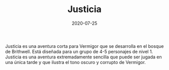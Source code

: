 ﻿---
title: Justicia
summary: El tranquilo devenir de los PJs los hace pasar por Thaon, donde se veran envueltos en una trama de asesinato y venganza.
authors:
  - José Manuel Palacios Rodrigo
date: 2020-07-25
type: post
categories:
- Holocubierta
tags:
- Vermigor
- Investigación
- Aldea
- Exterior
minlevels: "1"
maxlevels: "2"
prices: gratis
session: "1"
mincharacters: "4"
maxcharacters: "5"
eval: oficial
cover: "justicia.jpg"
download: "justicia.pdf"
moreinfo: "https://holocubierta.com/225-dia-del-rol-gratis-2020"
license: "OGL"
draft: false

---

Justicia es una aventura corta para Vermigor que se desarrolla en el bosque de Brithwell.
Está diseñada para un grupo de 4-5 personajes de nivel 1.
Justicia es una aventura extremadamente sencilla que puede ser jugada en una única tarde y que ilustra el tono oscuro y corrupto de Vermigor.
